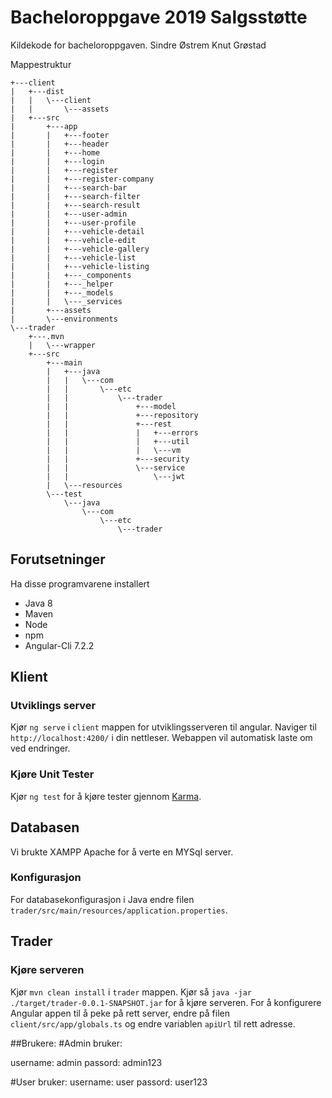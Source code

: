 # Bacheloroppgave 2019 Salgsstøtte
Kildekode for bacheloroppgaven.
Sindre Østrem
Knut Grøstad

Mappestruktur
```
+---client
|   +---dist
|   |   \---client
|   |       \---assets
|   +---src
|       +---app
|       |   +---footer
|       |   +---header
|       |   +---home
|       |   +---login
|       |   +---register
|       |   +---register-company
|       |   +---search-bar
|       |   +---search-filter
|       |   +---search-result
|       |   +---user-admin
|       |   +---user-profile
|       |   +---vehicle-detail
|       |   +---vehicle-edit
|       |   +---vehicle-gallery
|       |   +---vehicle-list
|       |   +---vehicle-listing
|       |   +---_components
|       |   +---_helper
|       |   +---_models
|       |   \---_services
|       +---assets
|       \---environments
\---trader
    +---.mvn
    |   \---wrapper
    +---src
        +---main
        |   +---java
        |   |   \---com
        |   |       \---etc
        |   |           \---trader
        |   |               +---model
        |   |               +---repository
        |   |               +---rest
        |   |               |   +---errors
        |   |               |   +---util
        |   |               |   \---vm
        |   |               +---security
        |   |               \---service
        |   |                   \---jwt
        |   \---resources
        \---test
            \---java
                \---com
                    \---etc
                        \---trader
```

## Forutsetninger
Ha disse programvarene installert
- Java 8
- Maven
- Node
- npm
- Angular-Cli 7.2.2

## Klient
### Utviklings server
Kjør `ng serve` i `client` mappen for utviklingsserveren til angular. Naviger til `http://localhost:4200/` i din nettleser. Webappen vil automatisk laste om ved endringer.

### Kjøre Unit Tester
Kjør `ng test` for å kjøre tester gjennom [Karma](https://karma-runner.github.io).

## Databasen
Vi brukte XAMPP Apache for å verte en MYSql server.

### Konfigurasjon
For databasekonfigurasjon i Java endre filen `trader/src/main/resources/application.properties`.

## Trader
### Kjøre serveren
Kjør `mvn clean install` i `trader` mappen. Kjør så `java -jar ./target/trader-0.0.1-SNAPSHOT.jar` for å kjøre serveren. For å konfigurere Angular appen til å peke på rett server, endre på filen `client/src/app/globals.ts` og endre variablen `apiUrl` til rett adresse.

##Brukere:
#Admin bruker:

username: admin
passord: admin123

#User bruker:
username: user
passord: user123

